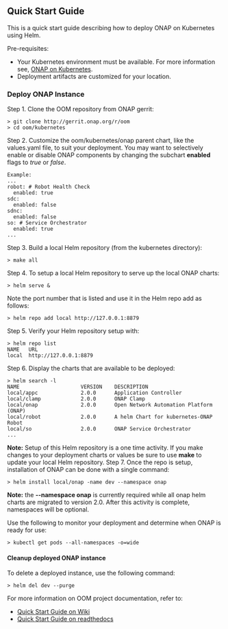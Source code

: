 ## **Quick Start Guide**


This is a quick start guide describing how to deploy ONAP on Kubernetes using Helm.

Pre-requisites:

-  Your Kubernetes environment must be available. For more information see, [ONAP on Kubernetes](https://wiki.onap.org/display/DW/ONAP+on+Kubernetes).
-  Deployment artifacts are customized for your location.


### **Deploy ONAP Instance**

Step 1. Clone the OOM repository from ONAP gerrit:

```
> git clone http://gerrit.onap.org/r/oom
> cd oom/kubernetes
```

Step 2. Customize the oom/kubernetes/onap parent chart, like the values.yaml file, to suit your deployment. You may want to selectively enable or disable ONAP components by changing the subchart **enabled** flags to *true* or *false*.
```
Example:
...
robot: # Robot Health Check
  enabled: true
sdc:
  enabled: false
sdnc:
  enabled: false
so: # Service Orchestrator
  enabled: true
...
```

Step 3. Build a local Helm repository (from the kubernetes directory):
```
> make all
```
Step 4. To setup a local Helm repository to serve up the local ONAP charts:
```
> helm serve &
```
Note the port number that is listed and use it in the Helm repo add as follows:
```
> helm repo add local http://127.0.0.1:8879
```

Step 5. Verify your Helm repository setup with:
```
> helm repo list
NAME   URL
local  http://127.0.0.1:8879
```

Step 6. Display the charts that are available to be deployed:
```
> helm search -l
NAME                    VERSION    DESCRIPTION
local/appc              2.0.0      Application Controller
local/clamp             2.0.0      ONAP Clamp
local/onap              2.0.0      Open Network Automation Platform (ONAP)
local/robot             2.0.0      A helm Chart for kubernetes-ONAP Robot
local/so                2.0.0      ONAP Service Orchestrator
...
```

**Note:** 
Setup of this Helm repository is a one time activity. If you make changes to your deployment charts or values be sure to use **make** to update your local Helm repository.
Step 7. Once the repo is setup, installation of ONAP can be done with a single command:
```
> helm install local/onap -name dev --namespace onap
```
**Note:** the **--namespace onap** is currently required while all onap helm charts are migrated to version 2.0. After this activity is complete, namespaces will be optional.

Use the following to monitor your deployment and determine when ONAP is ready for use:
```
> kubectl get pods --all-namespaces -o=wide
```


#### **Cleanup deployed ONAP instance**

To delete a deployed instance, use the following command:
```
> helm del dev --purge
```



For more information on OOM project documentation, refer to:

 -  [Quick Start Guide on Wiki](https://wiki.onap.org/display/DW/ONAP+Operations+Manager+Project#ONAPOperationsManagerProject-QuickStartGuide)
 -  [Quick Start Guide on readthedocs](http://onap.readthedocs.io/en/latest/submodules/oom.git/docs/OOM%20Project%20Description/oom_project_description.html#quick-start-guide)
